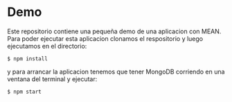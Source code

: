 # Demo

Este repositorio contiene una pequeña demo de una aplicacion con MEAN. Para poder ejecutar esta aplicacion  clonamos el respositorio y
luego ejecutamos en el directorio:
```
$ npm install
```
y para arrancar la aplicacion tenemos que tener MongoDB corriendo en una ventana del terminal y ejecutar:
```
$ npm start
```
